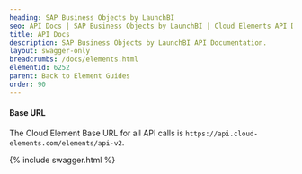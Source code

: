 ```yaml
---
heading: SAP Business Objects by LaunchBI
seo: API Docs | SAP Business Objects by LaunchBI | Cloud Elements API Docs
title: API Docs
description: SAP Business Objects by LaunchBI API Documentation.
layout: swagger-only
breadcrumbs: /docs/elements.html
elementId: 6252
parent: Back to Element Guides
order: 90
---
```


#### Base URL

The Cloud Element Base URL for all API calls is `https://api.cloud-elements.com/elements/api-v2`.

{% include swagger.html %}
